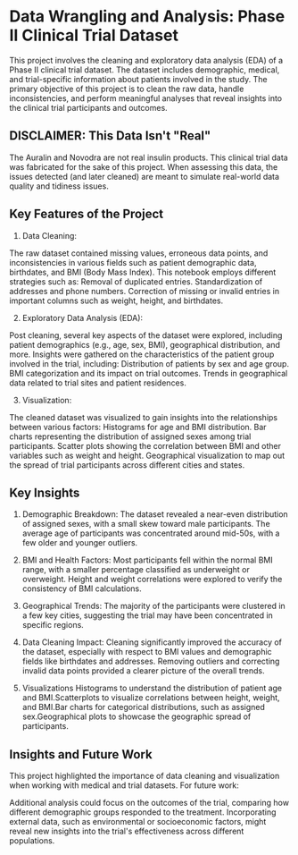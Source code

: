 # Data Wrangling and Analysis: Phase II Clinical Trial Dataset

This project involves the cleaning and exploratory data analysis (EDA) of a Phase II clinical trial dataset. The dataset includes demographic, medical, and trial-specific information about patients involved in the study. The primary objective of this project is to clean the raw data, handle inconsistencies, and perform meaningful analyses that reveal insights into the clinical trial participants and outcomes.

## DISCLAIMER: This Data Isn't "Real"
The Auralin and Novodra are not real insulin products. This clinical trial data was fabricated for 
the sake of this project. When assessing this data, the issues detected (and later cleaned) 
are meant to simulate real-world data quality and tidiness issues.


## Key Features of the Project

1) Data Cleaning:

The raw dataset contained missing values, erroneous data points, and inconsistencies in various fields such as patient demographic data, birthdates, and BMI (Body Mass Index).
This notebook employs different strategies such as:
Removal of duplicated entries.
Standardization of addresses and phone numbers.
Correction of missing or invalid entries in important columns such as weight, height, and birthdates.

2) Exploratory Data Analysis (EDA):

Post cleaning, several key aspects of the dataset were explored, including patient demographics (e.g., age, sex, BMI), geographical distribution, and more.
Insights were gathered on the characteristics of the patient group involved in the trial, including:
Distribution of patients by sex and age group.
BMI categorization and its impact on trial outcomes.
Trends in geographical data related to trial sites and patient residences.

3) Visualization:

The cleaned dataset was visualized to gain insights into the relationships between various factors:
Histograms for age and BMI distribution.
Bar charts representing the distribution of assigned sexes among trial participants.
Scatter plots showing the correlation between BMI and other variables such as weight and height.
Geographical visualization to map out the spread of trial participants across different cities and states.

## Key Insights

1) Demographic Breakdown:
The dataset revealed a near-even distribution of assigned sexes, with a small skew toward male participants.
The average age of participants was concentrated around mid-50s, with a few older and younger outliers.

2) BMI and Health Factors:
Most participants fell within the normal BMI range, with a smaller percentage classified as underweight or overweight.
Height and weight correlations were explored to verify the consistency of BMI calculations.

3) Geographical Trends:
The majority of the participants were clustered in a few key cities, suggesting the trial may have been concentrated in specific regions.

4) Data Cleaning Impact:
Cleaning significantly improved the accuracy of the dataset, especially with respect to BMI values and demographic fields like birthdates and addresses. Removing outliers and correcting invalid data points provided a clearer picture of the overall trends.

5) Visualizations
Histograms to understand the distribution of patient age and BMI.Scatterplots to visualize correlations between height, weight, and BMI.Bar charts for categorical distributions, such as assigned sex.Geographical plots to showcase the geographic spread of participants.

## Insights and Future Work
This project highlighted the importance of data cleaning and visualization when working with medical and trial datasets. For future work:

Additional analysis could focus on the outcomes of the trial, comparing how different demographic groups responded to the treatment. Incorporating external data, such as environmental or socioeconomic factors, might reveal new insights into the trial's effectiveness across different populations.
